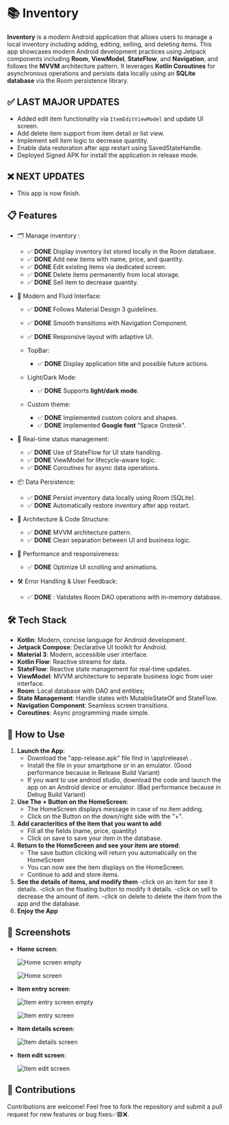# 📚 **Inventory**
**Inventory** is a modern Android application that allows users to manage a local inventory including adding, editing, selling, and deleting items. This app showcases modern Android development practices using Jetpack components including **Room**, **ViewModel**, **StateFlow**, and **Navigation**, and follows the **MVVM** architecture pattern. It leverages **Kotlin Coroutines** for asynchronous operations and persists data locally using an **SQLite database** via the Room persistence library.

## ✅ **LAST MAJOR UPDATES**

   - Added edit item functionality via `ItemEditViewModel` and update UI screen.
   - Add delete item support from item detail or list view.
   - Implement sell item logic to decrease quantity.
   - Enable data restoration after app restart using SavedStateHandle.
   - Deployed Signed APK for install the application in release mode.
      
## ❌ **NEXT UPDATES**

   - This app is now finish.

## 📋 **Features**

   - 🗂 Manage inventory :

      - ✅ **DONE** Display inventory list stored locally in the Room database.
      - ✅ **DONE** Add new items with name, price, and quantity.
      - ✅ **DONE** Edit existing items via dedicated screen.
      - ✅ **DONE** Delete items permanently from local storage.
      - ✅ **DONE** Sell item to decrease quantity.

   - 🎨 Modern and Fluid Interface:

      - ✅ **DONE** Follows Material Design 3 guidelines.
      - ✅ **DONE** Smooth transitions with Navigation Component.
      - ✅ **DONE** Responsive layout with adaptive UI.

      - TopBar:
         - ✅ **DONE** Display application title and possible future actions.

      - Light/Dark Mode:
         - ✅ **DONE** Supports **light/dark mode**.

      - Custom theme:
         - ✅ **DONE** Implemented custom colors and shapes.
         - ✅ **DONE** Implemented **Google font** "Space Grotesk".

   - 🔄 Real-time status management:

      - ✅ **DONE** Use of StateFlow for UI state handling.
      - ✅ **DONE** ViewModel for lifecycle-aware logic.
      - ✅ **DONE** Coroutines for async data operations.

   - 📦 Data Persistence:

      - ✅ **DONE** Persist inventory data locally using Room (SQLite).
      - ✅ **DONE** Automatically restore inventory after app restart.

   - 🧠 Architecture & Code Structure:

      - ✅ **DONE** MVVM architecture pattern.
      - ✅ **DONE** Clean separation between UI and business logic.

   - 🚀 Performance and responsiveness:
   
      - ✅ **DONE** Optimize UI scrolling and animations.
      
   - 🛠 Error Handling & User Feedback:

      - ✅ **DONE** : Validates Room DAO operations with in-memory database.

## 🛠️ **Tech Stack**

   - **Kotlin**: Modern, concise language for Android development.
   - **Jetpack Compose**: Declarative UI toolkit for Android.
   - **Material 3**: Modern, accessible user interface.
   - **Kotlin Flow**: Reactive streams for data.
   - **StateFlow**: Reactive state management for real-time updates.
   - **ViewModel**: MVVM architecture to separate business logic from user interface.
   - **Room**: Local database with DAO and entities;
   - **State Management**: Handle states with MutableStateOf and StateFlow.
   - **Navigation Component**: Seamless screen transitions.
   - **Coroutines**: Async programming made simple.
   
## 🚀 **How to Use**
   
1. **Launch the App**:
   - Download the "app-release.apk" file find in \app\release\ .
   - Install the file in your smartphone or in an emulator. (Good performance because in Release Build Variant)
   - If you want to use android studio, download the code and launch the app on an Android device or emulator. (Bad performance because in Debug Build Variant)
2. **Use The + Button on the HomeScreen**:
   - The HomeScreen displays message in case of no item adding.
   - Click on the Button on the down/right side with the "+".
3. **Add caracteritics of the item that you want to add**:
   - Fill all the fields (name, price, quantity)
   - Click on save to save your item in the database.
4. **Return to the HomeScreen and see your item are stored**:
   - The save button clicking will return you automatically on the HomeScreen
   - You can now see the item displays on the HomeScreen.
   - Continue to add and store items.
5. **See the details of items, and modify them**
   -click on an item for see it details.
   -click on the floating button to modify it details.
   -click on sell to decrease the amount of item.
   -click on delete to delete the item from the app and the database.
6. **Enjoy the App**


## 📸 **Screenshots**

   - **Home screen**:
   
      ![Home screen empty](screenshots/home_screen_empty.png)

      ![Home screen](screenshots/home_screen.png)

   - **Item entry screen**:
   
      ![Item entry screen empty](screenshots/entry_screen_empty.png)

      ![Item entry screen](screenshots/entry_screen.png)

   - **Item details screen**:
   
      ![Item details screen](screenshots/detail_screen.png)

   - **Item edit screen**:

      ![Item edit screen](screenshots/edit_screen.png)



## 🤝 **Contributions**
Contributions are welcome! Feel free to fork the repository and submit a pull request for new features or bug fixes✅🟩❌.